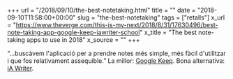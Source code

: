 +++
url = "/2018/09/10/the-best-notetaking.html"
title = ""
date = "2018-09-10T11:58:00+00:00"
slug = "the-best-notetaking"
tags = ["retalls"]
x_url = "https://www.theverge.com/this-is-my-next/2018/8/31/17630496/best-note-taking-app-google-keep-iawriter-school"
x_title = "The best note-taking apps to use in 2018"
x_source = ""
+++


“…buscàvem l'aplicació per a prendre notes més simple, més fàcil d'utilitzar i que fos relativament assequible.” La millor: [Google Keep](https://www.google.com/keep/). Bona alternativa: [iA Writer](https://ia.net/writer).
